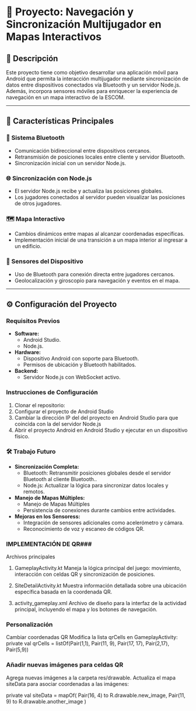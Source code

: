 # 📘 Proyecto: Navegación y Sincronización Multijugador en Mapas Interactivos

## 📝 **Descripción**
Este proyecto tiene como objetivo desarrollar una aplicación móvil para Android que permita la interacción multijugador mediante sincronización de datos entre dispositivos conectados vía Bluetooth y un servidor Node.js. Además, incorpora sensores móviles para enriquecer la experiencia de navegación en un mapa interactivo de la ESCOM.

---

## 🚀 **Características Principales**

### **📡 Sistema Bluetooth**
- Comunicación bidireccional entre dispositivos cercanos.
- Retransmisión de posiciones locales entre cliente y servidor Bluetooth.
- Sincronización inicial con un servidor Node.js.

### **🌐 Sincronización con Node.js**
- El servidor Node.js recibe y actualiza las posiciones globales.
- Los jugadores conectados al servidor pueden visualizar las posiciones de otros jugadores.

### **🗺️ Mapa Interactivo**
- Cambios dinámicos entre mapas al alcanzar coordenadas específicas.
- Implementación inicial de una transición a un mapa interior al ingresar a un edificio.

### **📲 Sensores del Dispositivo**
- Uso de Bluetooth para conexión directa entre jugadores cercanos.
- Geolocalización y giroscopio para navegación y eventos en el mapa.

---

## ⚙️ **Configuración del Proyecto**

### **Requisitos Previos**
- **Software:**
  - Android Studio.
  - Node.js.
- **Hardware:**
  - Dispositivo Android con soporte para Bluetooth.
  - Permisos de ubicación y Bluetooth habilitados.
- **Backend:**
  - Servidor Node.js con WebSocket activo.

### **Instrucciones de Configuración**
1. Clonar el repositorio:
2. Configurar el proyecto de Android Studio
3. Cambiar la dirección IP del del proyecto en Android Studio para que coincida con la del servidor Node.js
4. Abrir el proyecto Android en Android Studio y ejecutar en un dispositivo físico.


### 🛠️ **Trabajo Futuro**
- **Sincronización Completa:**
  - Bluetooth: Retransmitir posiciones globales desde el servidor Bluetooth al cliente Bluetooth..
  - Node.js: Actualizar la lógica para sincronizar datos locales y remotos.
- **Manejo de Mapas Múltiples:**
  - Manejo de Mapas Múltiples
  - Persistencia de conexiones durante cambios entre actividades.
- **Mejoras en los Sensoress:**
  - Integración de sensores adicionales como acelerómetro y cámara.
  - Reconocimiento de voz y escaneo de códigos QR.


### IMPLEMENTACIÓN DE QR###
Archivos principales
1. GameplayActivity.kt
Maneja la lógica principal del juego: movimiento, interacción con celdas QR y sincronización de posiciones.

2. SiteDetailActivity.kt
Muestra información detallada sobre una ubicación específica basada en la coordenada QR.

3. activity_gameplay.xml
Archivo de diseño para la interfaz de la actividad principal, incluyendo el mapa y los botones de navegación.

### Personalización
Cambiar coordenadas QR
Modifica la lista qrCells en GameplayActivity:
private val qrCells = listOf(Pair(1,1), Pair(11, 9), Pair(17, 17), Pair(2,17), Pair(5,9))

### Añadir nuevas imágenes para celdas QR
Agrega nuevas imágenes a la carpeta res/drawable.
Actualiza el mapa siteData para asociar coordenadas a las imágenes:

private val siteData = mapOf(
    Pair(16, 4) to R.drawable.new_image,
    Pair(11, 9) to R.drawable.another_image
)


